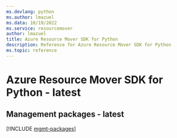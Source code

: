 ```yaml
---
ms.devlang: python
ms.author: lmazuel
ms.data: 10/19/2022
ms.service: resourcemover
author: lmazuel
title: Azure Resource Mover SDK for Python
description: Reference for Azure Resource Mover SDK for Python
ms.topic: reference
---
```

# Azure Resource Mover SDK for Python - latest

## Management packages - latest
[!INCLUDE [mgmt-packages](resource-mover-mgmt-index.md)]